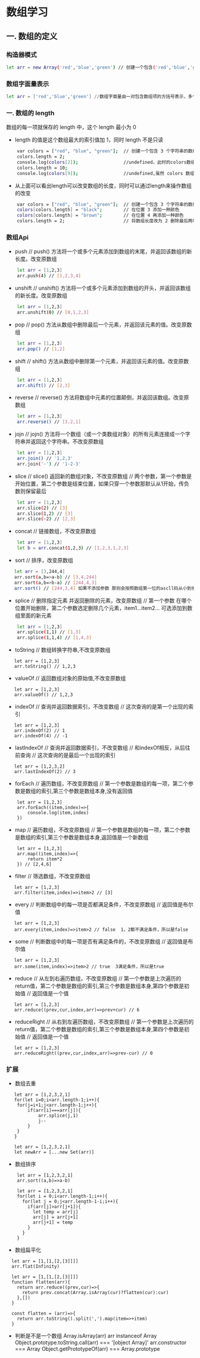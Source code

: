 # 数组学习

## 一. 数组的定义

### 构造器模式

```bash
let arr = new Array('red','blue','green') // 创建一个包含('red','blue','green')的数组
```

### 数组字面量表示

```bash
let arr = ['red','blue','green'] //数组字面量由一对包含数组项的方括号表示，多个数组项之间以逗号隔开
```

### 一. 数组的 length

数组的每一项就保存的 length 中，这个 length 最小为 0

- length 的值是这个数组最大的索引值加 1，同时 length 不是只读

```bash
    var colors = ["red", "blue", "green"];  // 创建一个包含 3 个字符串的数组
    colors.length = 2;
    console.log(colors[2]);                 //undefined，此时的colors数组已经被改变了；数组 colors 一开始有 3 个值。将其 length 属性设置为 2 会移除最后一项（位置为2 的那一项），结果再访问 colors[2] 就会显示 undefined 了。
    colors.length = 10;
    console.log(colors[9]);                 //undefined,虽然 colors 数组包含 2 个项，但把它的 length 属性设置成了 10。这个数组不存在位置 9，所以访问这个位置的值就得到了特殊值 undefined 。
```
- 从上面可以看出length可以改变数组的长度，同时可以通过length来操作数组的改变
```bash
    var colors = ["red", "blue", "green"];  // 创建一个包含 3 个字符串的数组
    colors[colors.length] = "black";        // 在位置 3 添加一种颜色
    colors[colors.length] = "brown";        // 在位置 4 再添加一种颜色
    colors.length = 2;                      // 将数组长度改为 2 删除最后两项
```

### 数组Api
- push
// push() 方法将一个或多个元素添加到数组的末尾，并返回该数组的新长度。改变原数组
```bash
    let arr = [1,2,3]
    arr.push(4) // [1,2,3,4]
```
- unshift
// unshift() 方法将一个或多个元素添加到数组的开头，并返回该数组的新长度。改变原数组
```bash
    let arr = [1,2,3]
    arr.unshift(0) // [0,1,2,3]
```
- pop
// pop() 方法从数组中删除最后一个元素，并返回该元素的值。改变原数组
```bash
    let arr = [1,2,3]
    arr.pop() // [1,2]
```
- shift
// shift() 方法从数组中删除第一个元素，并返回该元素的值。改变原数组
```bash
    let arr = [1,2,3]
    arr.shift() // [2,3]
```
- reverse 
// reverse() 方法将数组中元素的位置颠倒，并返回该数组。改变原数组
```bash
    let arr = [1,2,3]
    arr.reverse() // [3,2,1]
```
- jojn
// jojn() 方法将一个数组（或一个类数组对象）的所有元素连接成一个字符串并返回这个字符串。不改变原数组
```bash
    let arr = [1,2,3]
    arr.join() // '1,2,3'
    arr.join('-') // '1-2-3'
```
- slice
// slice() 返回新的数组对象，不改变原数组
// 两个参数，第一个参数是开始位置，第二个参数是结束位置，如果只穿一个参数那默认从1开始，传负数则保留最后
```bash
    let arr = [1,2,3]
    arr.slice(2) // [3]
    arr.slice(1,2) // [3]
    arr.slice(-2) // [2,3]
```
- concat
// 链接数组，不改变原数组
```bash
    let arr = [1,2,3]
    let b = arr.concat(1,2,3) // [1,2,3,1,2,3]
```
- sort 
// 排序，改变原数组
```bash
   let arr = [3,244,4]
   arr.sort(a,b=>a-b) // [3,4,244]
   arr.sort(a,b=>b-a) // [244,4,3]
   arr.sort() // [244,3,4] 如果不添加参数 那则会按照数组第一位的ascll码从小到他排列
```
- splice
// 删除指定元素 并返回删除的元素，改变原数组
// 第一个参数 在哪个位置开始删除，第二个参数选定删除几个元素，item1...item2... 可选添加到数组里面的新元素
```bash
    let arr = [1,2,3]
    arr.splice(1,1) // [1,3]
    arr.splice(1,1,4) // [1,4,3]
```
- toString
// 数组转换字符串,不改变原数组
```
   let arr = [1,2,3]
   arr.toString() // 1,2,3
```
- valueOf
// 返回数组对象的原始值,不改变原数组
```
   let arr = [1,2,3]
   arr.valueOf() // 1,2,3
```
- indexOf
// 查询并返回数据索引，不改变数组
// 这次查询的是第一个出现的索引
```
   let arr = [1,2,3]
   arr.indexOf(2) // 1
   arr.indexOf(4) // -1
```
- lastIndexOf
// 查询并返回数据索引，不改变数组
// 和indexOf相反，从后往前查询
// 这次查询的是最后一个出现的索引
```
   let arr = [1,2,3,2]
   arr.lastIndexOf(2) // 3
```
- forEach
// 遍历数组，不改变原数组
// 第一个参数是数组的每一项，第二个参数是数组的索引,第三个参数是数组本身,没有返回值
```
    let arr = [1,2,3]
    arr.forEach((item,index)=>{
        console.log(item,index)
    })
```
- map
// 遍历数组，不改变原数组
// 第一个参数是数组的每一项，第二个参数是数组的索引,第三个参数是数组本身,返回值是一个新数组
```
    let arr = [1,2,3]
    arr.map((item,index)=>{
        return item*2
    }) // [2,4,6]
```
- filter
// 筛选数组，不改变原数组
```
   let arr = [1,2,3]
   arr.filter(item,index)=>item>2 // [3]
```
- every
// 判断数组中的每一项是否都满足条件，不改变原数组
// 返回值是布尔值
```
   let arr = [1,2,3]
   arr.every(item,index)=>item>2 // false  1，2都不满足条件，所以是false
```
- some
// 判断数组中的每一项是否有满足条件的，不改变原数组
// 返回值是布尔值
```
   let arr = [1,2,3]
   arr.some(item,index)=>item>2 // true  3满足条件，所以是true
```
- reduce
// 从左到右遍历数组，不改变原数组
// 第一个参数是上次遍历的return值，第二个参数是数组的索引,第三个参数是数组本身,第四个参数是初始值
// 返回值是一个值
```
   let arr = [1,2,3]
   arr.reduce((prev,cur,index,arr)=>prev+cur) // 6
```
- reduceRight
// 从右到左遍历数组，不改变原数组
// 第一个参数是上次遍历的return值，第二个参数是数组的索引,第三个参数是数组本身,第四个参数是初始值
// 返回值是一个值
```
   let arr = [1,2,3]
   arr.reduceRight((prev,cur,index,arr)=>prev-cur) // 0
```

### 扩展
- 数组去重
```
   let arr = [1,2,3,2,1]
   for(let i=0;i<arr.length-1;i++){
    for(j=i+1;j<arr.length-1;j++){
        if(arr[i]===arr[j]){
            arr.splice(j,1)
            j--
        }
    }
   }
```
```
   let arr = [1,2,3,2,1]
   let newArr = [...new Set(arr)]
```
- 数组排序
```
    let arr = [1,2,3,2,1]
    arr.sort((a,b)=>a-b)
```
```
    let arr = [1,2,3,2,1]
    for(let i = 0;i<arr.length-1;i++){
      for(let j = 0;j<arr.length-1-i;i++){
        if(arr[j]>arr[j+1]){
          let temp = arr[j]
          arr[j] = arr[j+1]
          arr[j+1] = temp
        }
      }
    }
```
- 数组扁平化
```
  let arr = [1,[1,[2,[3]]]]
  arr.flat(Infinity)
```
```
  let arr = [1,[1,[2,[3]]]]
  function flatten(arr){
    return arr.reduce((prev,cur)=>{
      return prev.concat(Array.isArray(cur)?flatten(cur):cur)
    },[])
  }
```
```
  const flatten = (arr)=>{
    return arr.toString().split(',').map(item=>+item)
  }
```
- 判断是不是一个数组
Array.isArray(arr)
arr instanceof Array
Object.prototype.toString.call(arr) === '[object Array]'
arr.constructor === Array
Object.getPrototypeOf(arr) === Array.prototype


